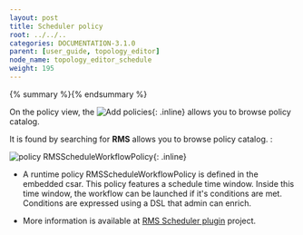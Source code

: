 ```yaml
---
layout: post
title: Scheduler policy
root: ../../..
categories: DOCUMENTATION-3.1.0
parent: [user_guide, topology_editor]
node_name: topology_editor_schedule
weight: 195
---
```


{% summary %}{% endsummary %}

  
On the policy view, the ![Add policies](../../images/3.1.0/user_guide/policy_btn.png){: .inline} allows you to browse policy catalog.

It is found by searching for **RMS** allows you to browse policy catalog. : 

![policy RMSScheduleWorkflowPolicy](../../images/3.1.0/user_guide/policy_catalog_1.png){: .inline} 


- A runtime policy RMSScheduleWorkflowPolicy is defined in the embedded csar.
This policy features a schedule time window. Inside this time window, the workflow can be launched if it's conditions are met.
Conditions are expressed using a DSL that admin can enrich.

- More information is available at [RMS Scheduler plugin](https://github.com/alien4cloud/alien4cloud-rms-scheduler-plugin) project.

<TO BE COMPLETED>

